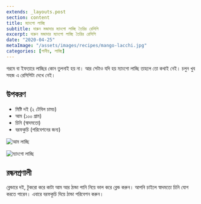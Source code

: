 ```yaml
---
extends: _layouts.post
section: content
title: ম্যাংগো লাচ্ছি
subtitle: দারুন মজাদার ম্যাংগো লাচ্ছি তৈরির রেসিপি
excerpt: দারুন মজাদার ম্যাংগো লাচ্ছি তৈরির রেসিপি
date: "2020-04-25"
metaImage: "/assets/images/recipes/mango-lacchi.jpg"
categories: [পানীয়, লাচ্ছি]
---
```


গরমে বা ইফতারে লাচ্ছির কোন তুলনাই হয় না। আর সেটাও যদি হয় ম্যাংগো লাচ্ছি তাহলে তো কথাই নেই। চলুন
খুব সহজ এ রেসিপিটা দেখে নেই।

## উপকরণ

- মিষ্টি দই (২ টেবিল চামচ)
- আম (১০০ গ্রাম)
- চিনি (স্বাদমতো)
- বরফকুচি (পরিবেশনের জন্য)

![আম লাচ্ছি](/assets/images/recipes/mango.jpg)

![ম্যাংগো লাচ্ছি](/assets/images/recipes/mango-lacchi.jpg)

## রন্ধনপ্রণালী

ব্লেন্ডারে দই, টুকরো করে কাটা আম আর ঠান্ডা পানি নিয়ে ভাল করে ব্লেন্ড করুন। আপনি চাইলে স্বাদমতো চিনি
যোগ করতে পারেন। এবারে বরফকুচি দিয়ে ঠান্ডা পরিবেশন করুন।
